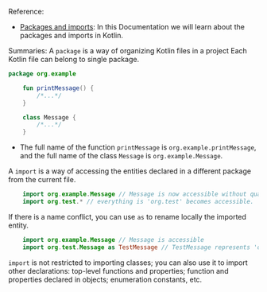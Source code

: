 Reference:
- [Packages and imports](https://kotlinlang.org/docs/packages.html): In this Documentation we will learn about the packages and imports in Kotlin.

Summaries:
A ``package``  is a way of organizing Kotlin files in a project
Each Kotlin file can belong to single package.

````kotlin
package org.example

    fun printMessage() {
        /*...*/
    }

    class Message {
        /*...*/
    }

````
- The full name of the function `printMessage` is `org.example.printMessage`, and the full name of the class `Message` is `org.example.Message`.

A ``import`` is a way of accessing the entities declared in a different package from the current file.

````kotlin
    import org.example.Message // Message is now accessible without qualification.
    import org.test.* // everything is 'org.test' becomes accessible.
````

If there is a name conflict, you can use ``as`` to rename locally the imported entity.
````kotlin
    import org.example.Message // Message is accessible
    import org.test.Message as TestMessage // TestMessage represents 'org.test.Message'
````
``import`` is not restricted to importing classes; you can also use it to import other declarations:
top-level functions and properties;
function and properties declared in objects;
enumeration constants, etc.
